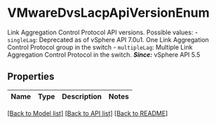 # VMwareDvsLacpApiVersionEnum

Link Aggregation Control Protocol API versions.  Possible values: - `singleLag`:       Deprecated as of vSphere API 7.0u1.      One Link Aggregation Control Protocol group in the switch - `multipleLag`: Multiple Link Aggregation Control Protocol in the switch.    ***Since:*** vSphere API 5.5 

## Properties
Name | Type | Description | Notes
------------ | ------------- | ------------- | -------------

[[Back to Model list]](../README.md#documentation-for-models) [[Back to API list]](../README.md#documentation-for-api-endpoints) [[Back to README]](../README.md)


